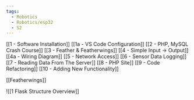 ```yaml
---
tags:
  - Robotics
  - Robotics/esp32
  - S2
---
```

[[1 - Software Installation]]
[[1a - VS Code Configuration]]
[[2 - PHP, MySQL Crash Course]]
[[3 - Feather & Featherwings]]
[[4 - Simple Input -> Output]]
[[4a - Wiring Diagram]]
[[5 - Network Access]]
[[6 - Sensor Data Logging]]
[[7 - Reading Data From The Server]]
[[8 - PHP Site]]
[[9 - Code Refactoring]]
[[10 - Adding New Functionality]]

[[Featherwings]]


![[1 Flask Structure Overview]]

